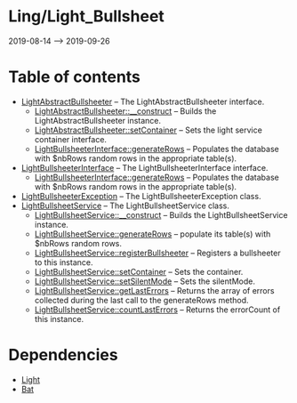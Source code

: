 Ling/Light_Bullsheet
================
2019-08-14 --> 2019-09-26




Table of contents
===========

- [LightAbstractBullsheeter](https://github.com/lingtalfi/Light_Bullsheet/blob/master/doc/api/Ling/Light_Bullsheet/Bullsheeter/LightAbstractBullsheeter.md) &ndash; The LightAbstractBullsheeter interface.
    - [LightAbstractBullsheeter::__construct](https://github.com/lingtalfi/Light_Bullsheet/blob/master/doc/api/Ling/Light_Bullsheet/Bullsheeter/LightAbstractBullsheeter/__construct.md) &ndash; Builds the LightAbstractBullsheeter instance.
    - [LightAbstractBullsheeter::setContainer](https://github.com/lingtalfi/Light_Bullsheet/blob/master/doc/api/Ling/Light_Bullsheet/Bullsheeter/LightAbstractBullsheeter/setContainer.md) &ndash; Sets the light service container interface.
    - [LightBullsheeterInterface::generateRows](https://github.com/lingtalfi/Light_Bullsheet/blob/master/doc/api/Ling/Light_Bullsheet/Bullsheeter/LightBullsheeterInterface/generateRows.md) &ndash; Populates the database with $nbRows random rows in the appropriate table(s).
- [LightBullsheeterInterface](https://github.com/lingtalfi/Light_Bullsheet/blob/master/doc/api/Ling/Light_Bullsheet/Bullsheeter/LightBullsheeterInterface.md) &ndash; The LightBullsheeterInterface interface.
    - [LightBullsheeterInterface::generateRows](https://github.com/lingtalfi/Light_Bullsheet/blob/master/doc/api/Ling/Light_Bullsheet/Bullsheeter/LightBullsheeterInterface/generateRows.md) &ndash; Populates the database with $nbRows random rows in the appropriate table(s).
- [LightBullsheeterException](https://github.com/lingtalfi/Light_Bullsheet/blob/master/doc/api/Ling/Light_Bullsheet/Exception/LightBullsheeterException.md) &ndash; The LightBullsheeterException class.
- [LightBullsheetService](https://github.com/lingtalfi/Light_Bullsheet/blob/master/doc/api/Ling/Light_Bullsheet/Service/LightBullsheetService.md) &ndash; The LightBullsheetService class.
    - [LightBullsheetService::__construct](https://github.com/lingtalfi/Light_Bullsheet/blob/master/doc/api/Ling/Light_Bullsheet/Service/LightBullsheetService/__construct.md) &ndash; Builds the LightBullsheetService instance.
    - [LightBullsheetService::generateRows](https://github.com/lingtalfi/Light_Bullsheet/blob/master/doc/api/Ling/Light_Bullsheet/Service/LightBullsheetService/generateRows.md) &ndash; populate its table(s) with $nbRows random rows.
    - [LightBullsheetService::registerBullsheeter](https://github.com/lingtalfi/Light_Bullsheet/blob/master/doc/api/Ling/Light_Bullsheet/Service/LightBullsheetService/registerBullsheeter.md) &ndash; Registers a bullsheeter to this instance.
    - [LightBullsheetService::setContainer](https://github.com/lingtalfi/Light_Bullsheet/blob/master/doc/api/Ling/Light_Bullsheet/Service/LightBullsheetService/setContainer.md) &ndash; Sets the container.
    - [LightBullsheetService::setSilentMode](https://github.com/lingtalfi/Light_Bullsheet/blob/master/doc/api/Ling/Light_Bullsheet/Service/LightBullsheetService/setSilentMode.md) &ndash; Sets the silentMode.
    - [LightBullsheetService::getLastErrors](https://github.com/lingtalfi/Light_Bullsheet/blob/master/doc/api/Ling/Light_Bullsheet/Service/LightBullsheetService/getLastErrors.md) &ndash; Returns the array of errors collected during the last call to the generateRows method.
    - [LightBullsheetService::countLastErrors](https://github.com/lingtalfi/Light_Bullsheet/blob/master/doc/api/Ling/Light_Bullsheet/Service/LightBullsheetService/countLastErrors.md) &ndash; Returns the errorCount of this instance.


Dependencies
============
- [Light](https://github.com/lingtalfi/Light)
- [Bat](https://github.com/lingtalfi/Bat)


